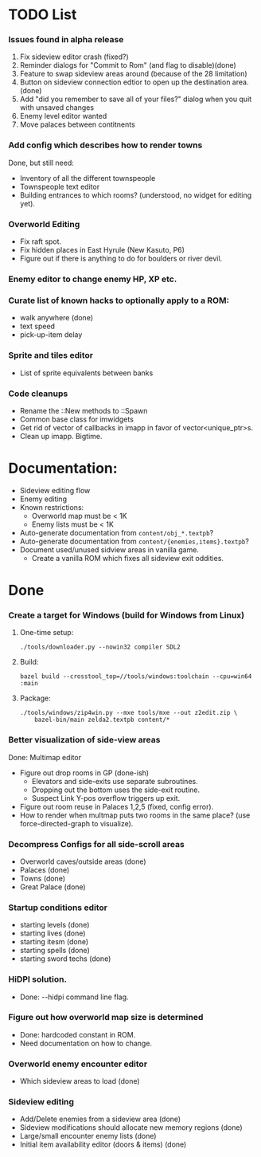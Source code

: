 # TODO List

### Issues found in alpha release
1. Fix sideview editor crash (fixed?)
2. Reminder dialogs for "Commit to Rom" (and flag to disable)(done)
3. Feature to swap sideview areas around (because of the 28 limitation)
4. Button on sideview connection edtior to open up the destination area. (done)
5. Add "did you remember to save all of your files?" dialog when you quit
   with unsaved changes
6. Enemy level editor wanted
7. Move palaces between contitnents

### Add config which describes how to render towns
Done, but still need:
  * Inventory of all the different townspeople
  * Townspeople text editor
  * Building entrances to which rooms? (understood, no widget for editing yet).

### Overworld Editing
  * Fix raft spot.
  * Fix hidden places in East Hyrule (New Kasuto, P6)
  * Figure out if there is anything to do for boulders or river devil.

### Enemy editor to change enemy HP, XP etc.

### Curate list of known hacks to optionally apply to a ROM:
  * walk anywhere (done)
  * text speed
  * pick-up-item delay

### Sprite and tiles editor
  * List of sprite equivalents between banks

### Code cleanups
  * Rename the ::New methods to ::Spawn
  * Common base class for imwidgets
  * Get rid of vector of callbacks in imapp in favor of vector<unique_ptr>s.
  * Clean up imapp.  Bigtime.

# Documentation:
  * Sideview editing flow
  * Enemy editing
  * Known restrictions:
    * Overworld map must be < 1K
    * Enemy lists must be < 1K
  * Auto-generate documentation from `content/obj_*.textpb`?
  * Auto-generate documentation from `content/{enemies,items}.textpb`?
  * Document used/unused sidview areas in vanilla game.
    * Create a vanilla ROM which fixes all sideview exit oddities.

# Done

### Create a target for Windows (build for Windows from Linux)
  1. One-time setup:
     ```
     ./tools/downloader.py --nowin32 compiler SDL2
     ```

  2. Build:
     ```
     bazel build --crosstool_top=//tools/windows:toolchain --cpu=win64 :main
     ```

  3. Package:
     ```
     ./tools/windows/zip4win.py --mxe tools/mxe --out z2edit.zip \
         bazel-bin/main zelda2.textpb content/*
     ```


### Better visualization of side-view areas
Done: Multimap editor
  * Figure out drop rooms in GP (done-ish)
    * Elevators and side-exits use separate subroutines.
    * Dropping out the bottom uses the side-exit routine.
    * Suspect Link Y-pos overflow triggers up exit.
  * Figure out room reuse in Palaces 1,2,5 (fixed, config error).
  * How to render when multmap puts two rooms in the same place? (use
    force-directed-graph to visualize).

### Decompress Configs for all side-scroll areas
  * Overworld caves/outside areas (done)
  * Palaces (done)
  * Towns (done)
  * Great Palace (done)

### Startup conditions editor
  * starting levels (done)
  * starting lives (done)
  * starting itesm (done)
  * starting spells (done)
  * starting sword techs (done)

### HiDPI solution.
  * Done: --hidpi <scale> command line flag.

### Figure out how overworld map size is determined
  * Done: hardcoded constant in ROM.
  * Need documentation on how to change.

### Overworld enemy encounter editor
  * Which sideview areas to load (done)

### Sideview editing
  * Add/Delete enemies from a sideview area (done)
  * Sideview modifications should allocate new memory regions (done)
  * Large/small encounter enemy lists (done)
  * Initial item availability editor (doors & items) (done)
